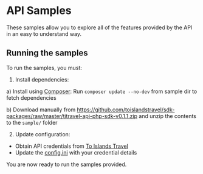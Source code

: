 # API Samples

These samples allow you to explore all of the features provided by the API in an easy to understand way.

## Running the samples

To run the samples, you must:

1. Install dependencies:

  a) Install using [Composer](http://getcomposer.org):
     Run `composer update --no-dev` from sample dir to fetch dependencies

  b) Download manually from https://github.com/toislandstravel/sdk-packages/raw/master/titravel-api-php-sdk-v0.1.1.zip and unzip the contents to the `sample/` folder

2. Update configuration:

  * Obtain API credentials from [To Islands Travel](http://www.titravel.hr/)
  * Update the [config.ini](config.ini) with your credential details

You are now ready to run the samples provided.